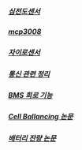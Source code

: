 ##### [심전도센서](https://stealth-waste-ece.notion.site/e95b959dcf67423da65ab043f763c51d)
##### [mcp3008](https://stealth-waste-ece.notion.site/MCP3008-4fd0de318ec54b23968458ff761f21f1)
##### [자이로센서](https://stealth-waste-ece.notion.site/10b26a1fa9124847a448e6cb86fa92ab)
##### [통신 관련 정리](https://stealth-waste-ece.notion.site/SPI-I2C-1c3f868086054118abe67db784262e8c)
##### [BMS 회로 기능](https://www.youtube.com/watch?v=QO31CFpId4s)
##### [Cell Ballancing 논문](http://www.koreascience.kr/article/CFKO202026958570434.pdf)
##### [배터리 잔량 논문](https://koreascience.kr/article/JAKO201618155388409.pdf)

